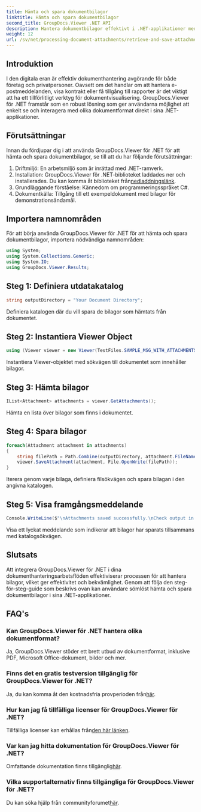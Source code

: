 ```yaml
---
title: Hämta och spara dokumentbilagor
linktitle: Hämta och spara dokumentbilagor
second_title: GroupDocs.Viewer .NET API
description: Hantera dokumentbilagor effektivt i .NET-applikationer med GroupDocs.Viewer. Hämta och spara bilagor problemfritt.
weight: 12
url: /sv/net/processing-document-attachments/retrieve-and-save-attachments/
---
```

## Introduktion
I den digitala eran är effektiv dokumenthantering avgörande för både företag och privatpersoner. Oavsett om det handlar om att hantera e-postmeddelanden, visa kontrakt eller få tillgång till rapporter är det viktigt att ha ett tillförlitligt verktyg för dokumentvisualisering. GroupDocs.Viewer för .NET framstår som en robust lösning som ger användarna möjlighet att enkelt se och interagera med olika dokumentformat direkt i sina .NET-applikationer.
## Förutsättningar
Innan du fördjupar dig i att använda GroupDocs.Viewer för .NET för att hämta och spara dokumentbilagor, se till att du har följande förutsättningar:
1. Driftmiljö: En arbetsmiljö som är inrättad med .NET-ramverk.
2.  Installation: GroupDocs.Viewer för .NET-biblioteket laddades ner och installerades. Du kan komma åt biblioteket från[nedladdningslänk](https://releases.groupdocs.com/viewer/net/).
3. Grundläggande förståelse: Kännedom om programmeringsspråket C#.
4. Dokumentkälla: Tillgång till ett exempeldokument med bilagor för demonstrationsändamål.

## Importera namnområden
För att börja använda GroupDocs.Viewer för .NET för att hämta och spara dokumentbilagor, importera nödvändiga namnområden:
```csharp
using System;
using System.Collections.Generic;
using System.IO;
using GroupDocs.Viewer.Results;
```

## Steg 1: Definiera utdatakatalog
```csharp
string outputDirectory = "Your Document Directory";
```
Definiera katalogen där du vill spara de bilagor som hämtats från dokumentet.
## Steg 2: Instantiera Viewer Object
```csharp
using (Viewer viewer = new Viewer(TestFiles.SAMPLE_MSG_WITH_ATTACHMENTS))
```
Instantiera Viewer-objektet med sökvägen till dokumentet som innehåller bilagor.
## Steg 3: Hämta bilagor
```csharp
IList<Attachment> attachments = viewer.GetAttachments();
```
Hämta en lista över bilagor som finns i dokumentet.
## Steg 4: Spara bilagor
```csharp
foreach(Attachment attachment in attachments)
{
    string filePath = Path.Combine(outputDirectory, attachment.FileName);  
    viewer.SaveAttachment(attachment, File.OpenWrite(filePath)); 
}
```
Iterera genom varje bilaga, definiera filsökvägen och spara bilagan i den angivna katalogen.
## Steg 5: Visa framgångsmeddelande
```csharp
Console.WriteLine($"\nAttachments saved successfully.\nCheck output in {outputDirectory}.");
```
Visa ett lyckat meddelande som indikerar att bilagor har sparats tillsammans med katalogsökvägen.

## Slutsats
Att integrera GroupDocs.Viewer för .NET i dina dokumenthanteringsarbetsflöden effektiviserar processen för att hantera bilagor, vilket ger effektivitet och bekvämlighet. Genom att följa den steg-för-steg-guide som beskrivs ovan kan användare sömlöst hämta och spara dokumentbilagor i sina .NET-applikationer.
## FAQ's
### Kan GroupDocs.Viewer för .NET hantera olika dokumentformat?
Ja, GroupDocs.Viewer stöder ett brett utbud av dokumentformat, inklusive PDF, Microsoft Office-dokument, bilder och mer.
### Finns det en gratis testversion tillgänglig för GroupDocs.Viewer för .NET?
 Ja, du kan komma åt den kostnadsfria provperioden från[här](https://releases.groupdocs.com/).
### Hur kan jag få tillfälliga licenser för GroupDocs.Viewer för .NET?
 Tillfälliga licenser kan erhållas från[den här länken](https://purchase.groupdocs.com/temporary-license/).
### Var kan jag hitta dokumentation för GroupDocs.Viewer för .NET?
 Omfattande dokumentation finns tillgänglig[här](https://tutorials.groupdocs.com/viewer/net/).
### Vilka supportalternativ finns tillgängliga för GroupDocs.Viewer för .NET?
 Du kan söka hjälp från communityforumet[här](https://forum.groupdocs.com/c/viewer/9).